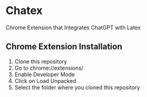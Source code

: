 # Chatex
Chrome Extension that Integrates ChatGPT with Latex

## Chrome Extension Installation

1. Clone this repository
2. Go to chrome://extensions/
3. Enable Developer Mode
4. Click on Load Unpacked
5. Select the folder where you cloned this repository
